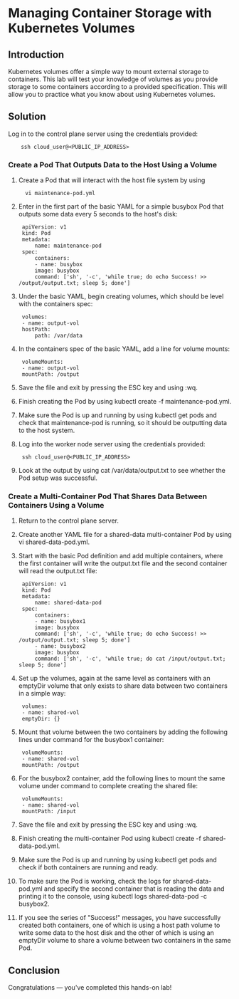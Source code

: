 # **Managing Container Storage with Kubernetes Volumes**
## **Introduction**
Kubernetes volumes offer a simple way to mount external storage to containers. This lab will test your knowledge of volumes as you provide storage to some containers according to a provided specification. This will allow you to practice what you know about using Kubernetes volumes.

## **Solution**
Log in to the control plane server using the credentials provided:

        ssh cloud_user@<PUBLIC_IP_ADDRESS>

### **Create a Pod That Outputs Data to the Host Using a Volume**
1. Create a Pod that will interact with the host file system by using

         vi maintenance-pod.yml

2. Enter in the first part of the basic YAML for a simple busybox Pod that outputs some data every 5 seconds to the host's disk:

        apiVersion: v1
        kind: Pod
        metadata:
            name: maintenance-pod
        spec:
            containers:
            - name: busybox
            image: busybox
            command: ['sh', '-c', 'while true; do echo Success! >> /output/output.txt; sleep 5; done']

3. Under the basic YAML, begin creating volumes, which should be level with the containers spec:

        volumes:
        - name: output-vol
        hostPath:
            path: /var/data

4. In the containers spec of the basic YAML, add a line for volume mounts:

        volumeMounts:
        - name: output-vol
        mountPath: /output

5. Save the file and exit by pressing the ESC key and using :wq.

6. Finish creating the Pod by using kubectl create -f maintenance-pod.yml.

7. Make sure the Pod is up and running by using kubectl get pods and check that maintenance-pod is running, so it should be outputting data to the host system.

8. Log into the worker node server using the credentials provided:

        ssh cloud_user@<PUBLIC_IP_ADDRESS>

9. Look at the output by using cat /var/data/output.txt to see whether the Pod setup was successful.

### **Create a Multi-Container Pod That Shares Data Between Containers Using a Volume**
1. Return to the control plane server.

2. Create another YAML file for a shared-data multi-container Pod by using vi shared-data-pod.yml.

3. Start with the basic Pod definition and add multiple containers, where the first container will write the output.txt file and the second container will read the output.txt file:

        apiVersion: v1
        kind: Pod
        metadata:
            name: shared-data-pod
        spec:
            containers:
            - name: busybox1
            image: busybox
            command: ['sh', '-c', 'while true; do echo Success! >> /output/output.txt; sleep 5; done']
            - name: busybox2
            image: busybox
            command: ['sh', '-c', 'while true; do cat /input/output.txt; sleep 5; done']

4. Set up the volumes, again at the same level as containers with an emptyDir volume that only exists to share data between two containers in a simple way:

        volumes:
        - name: shared-vol
        emptyDir: {}

5. Mount that volume between the two containers by adding the following lines under command for the busybox1 container:

        volumeMounts:
        - name: shared-vol
        mountPath: /output

6. For the busybox2 container, add the following lines to mount the same volume under command to complete creating the shared file:

        volumeMounts:
        - name: shared-vol
        mountPath: /input

7. Save the file and exit by pressing the ESC key and using :wq.

8. Finish creating the multi-container Pod using kubectl create -f shared-data-pod.yml.

9. Make sure the Pod is up and running by using kubectl get pods and check if both containers are running and ready.

10. To make sure the Pod is working, check the logs for shared-data-pod.yml and specify the second container that is reading the data and printing it to the console, using kubectl logs shared-data-pod -c busybox2.

11. If you see the series of "Success!" messages, you have successfully created both containers, one of which is using a host path volume to write some data to the host disk and the other of which is using an emptyDir volume to share a volume between two containers in the same Pod.

## **Conclusion**
Congratulations — you've completed this hands-on lab!